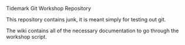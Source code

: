 Tidemark Git Workshop Repository

This repository contains junk, it is meant simply for testing out git.

The wiki contains all of the necessary documentation to go through the workshop script.

